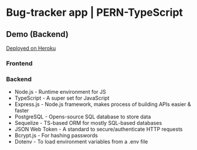 # Bug-tracker app | PERN-TypeScript

## Demo (Backend)

[Deployed on Heroku](https://bug-tracker-jarh.herokuapp.com/)

### Frontend

<!-- - ReactJS
- React Router DOM
- React Icons
- React Modal
- Sweetalert2
- Use Reducer Async -->

### Backend

- Node.js - Runtime environment for JS
- TypeScript - A super set for JavaScript
- Express.js - Node.js framework, makes process of building APIs easier & faster
- PostgreSQL - Opens-source SQL database to store data
- Sequelize - TS-based ORM for mostly SQL-based databases
- JSON Web Token - A standard to secure/authenticate HTTP requests
- Bcrypt.js - For hashing passwords
- Dotenv - To load environment variables from a .env file
